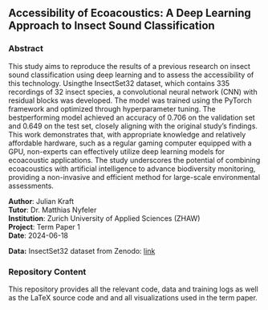 ## Accessibility of Ecoacoustics: A Deep Learning Approach to Insect Sound Classification

### Abstract

This study aims to reproduce the results of a previous research on insect sound classification using deep learning and to assess the accessibility of this technology. Usingthe InsectSet32 dataset, which contains 335 recordings of 32 insect species, a convolutional neural network (CNN) with residual blocks was developed. The model was trained using the PyTorch framework and optimized through hyperparameter tuning. The bestperforming model achieved an accuracy of 0.706 on the validation set and 0.649 on the test set, closely aligning with the original study’s findings. This work demonstrates that, with appropriate knowledge and relatively affordable hardware, such as a regular gaming computer equipped with a GPU, non-experts can effectively utilize deep learning models for ecoacoustic applications. The study underscores the potential of combining ecoacoustics with artificial intelligence to advance biodiversity monitoring, providing a non-invasive and efficient method for large-scale environmental assessments.

**Author**:         Julian Kraft  
**Tutor**:          Dr. Matthias Nyfeler  
**Institution**:    Zurich University of Applied Sciences (ZHAW)  
**Project**:      Term Paper 1  
**Date**:         2024-06-18

**Data:** InsectSet32 dataset from Zenodo: [link](https://zenodo.org/records/7072196)

### Repository Content

This repository provides all the relevant code, data and training logs as well as the LaTeX source code and
and all visualizations used in the term paper.
